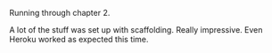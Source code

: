 Running through chapter 2. 

A lot of the stuff was set up with scaffolding. Really impressive.
Even Heroku worked as expected this time. 
